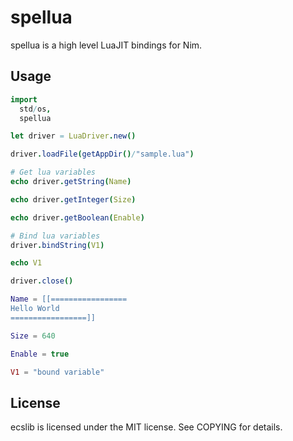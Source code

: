 # spellua
spellua is a high level LuaJIT bindings for Nim.

## Usage
```nim
import
  std/os,
  spellua

let driver = LuaDriver.new()

driver.loadFile(getAppDir()/"sample.lua")

# Get lua variables
echo driver.getString(Name)

echo driver.getInteger(Size)

echo driver.getBoolean(Enable)

# Bind lua variables
driver.bindString(V1)

echo V1

driver.close()
```

```lua:sample.lua
Name = [[=================
Hello World
=================]]

Size = 640

Enable = true

V1 = "bound variable"
```

## License
ecslib is licensed under the MIT license. See COPYING for details.

